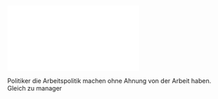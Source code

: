 ![](Neue%20Datei%20920161129074448130.pdf)

Politiker die Arbeitspolitik machen ohne Ahnung von der Arbeit haben. Gleich zu manager